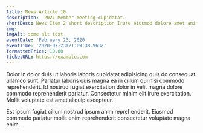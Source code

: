 ```yaml
---
title: News Article 10
description:  2021 Member meeting cupidatat.
shortDesc: News Item 2 short description Irure eiusmod dolore amet anim non laboris amet.
img: 
imgAlt: some alt text
eventDate: 'February 23, 2020'
eventTime: '2020-02-23T21:09:38.963Z'
formattedPrice: 19.00
ticketURL: https://example.com
---
```



Dolor in dolor duis ut laboris laboris cupidatat adipisicing quis do consequat ullamco sunt. Pariatur laboris quis magna ea in cillum qui nisi commodo reprehenderit. Id nostrud fugiat exercitation dolor in velit magna dolore commodo reprehenderit pariatur. Consectetur minim elit irure exercitation. Mollit voluptate est amet aliquip excepteur.

 Est ipsum fugiat cillum nostrud ipsum anim reprehenderit. Eiusmod commodo pariatur mollit enim reprehenderit consectetur voluptate magna enim.